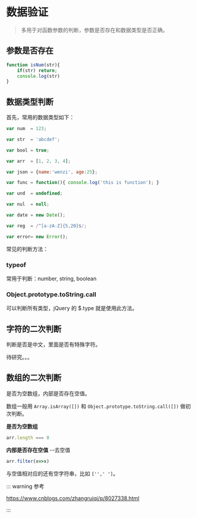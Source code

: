 # 数据验证

> 多用于对函数参数的判断，参数是否存在和数据类型是否正确。

## 参数是否存在

```js
function isNum(str){
    if(str) return;
    console.log(str)
}
```

## 数据类型判断

首先，常用的数据类型如下：

```js
var num  = 123;

var str  = 'abcdef';

var bool = true;

var arr  = [1, 2, 3, 4];

var json = {name:'wenzi', age:25};

var func = function(){ console.log('this is function'); }

var und  = undefined;

var nul  = null;

var date = new Date();

var reg  = /^[a-zA-Z]{5,20}$/;

var error= new Error();
```

常见的判断方法：

### typeof

常用于判断：number, string, boolean

### Object.prototype.toString.call

可以判断所有类型，jQuery 的 $.type 就是使用此方法。

## 字符的二次判断

判断是否是中文，里面是否有特殊字符。

待研究。。。



## 数组的二次判断

是否为空数组，内部是否存在空值。

数组一般用 `Array.isArray([])` 和 `Object.prototype.toString.call([])` 做初次判断。

**是否为空数组**

```js
arr.length === 0
```

**内部是否存在空值** --去空值

```js
arr.filter(x=>x)
```

与空值相对应的还有空字符串，比如 `['',' ']`。

::: warning 参考

https://www.cnblogs.com/zhangruiqi/p/8027338.html

:::



